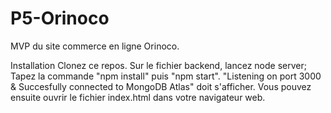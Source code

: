 # P5-Orinoco

MVP du site commerce en ligne Orinoco.

Installation
Clonez ce repos. Sur le fichier backend, lancez node server; Tapez la commande "npm install" puis "npm start".
"Listening on port 3000 & Succesfully connected to MongoDB Atlas" doit s'afficher.
Vous pouvez ensuite ouvrir le fichier index.html dans votre navigateur web.

